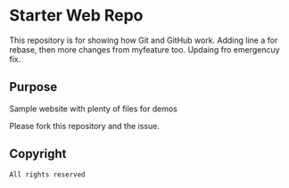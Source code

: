 # Starter Web Repo


This repository is for showing how Git and GitHub work. Adding line a for rebase, then
more changes from myfeature too. Updaing fro emergencuy fix.

## Purpose

Sample website with plenty of files for demos

Please fork this repository and the issue.

## Copyright

	All rights reserved